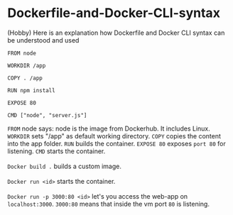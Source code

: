 # Dockerfile-and-Docker-CLI-syntax
(Hobby) Here is an explanation how Dockerfile and Docker CLI syntax can be understood and used

```
FROM node 

WORKDIR /app 

COPY . /app 

RUN npm install

EXPOSE 80 

CMD ["node", "server.js"]
```

`FROM` node says: node is the image from Dockerhub. It includes Linux. `WORKDIR` sets "/app" as default working directory. `COPY` copies the content into 
the app folder. `RUN` builds the container. `EXPOSE 80` exposes `port 80` for listening. `CMD` starts the container.  
<br />
`Docker build .` builds a custom image.  
<br />
`Docker run <id>` starts the container.  
<br />
`Docker run -p 3000:80 <id>` let's you access the web-app on `localhost:3000`. `3000:80` means that inside the vm port `80` is listening. 
